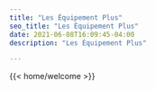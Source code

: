 ```yaml
---
title: "Les Équipement Plus"
seo_title: "Les Équipement Plus"
date: 2021-06-08T16:09:45-04:00
description: "Les Équipement Plus"

---
```


{{< home/welcome >}}